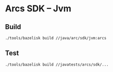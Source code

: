 # Arcs SDK – Jvm

## Build

```
./tools/bazelisk build //java/arc/sdk/jvm:arcs
```

## Test

```
./tools/bazelisk build //javatests/arcs/sdk/...
```


